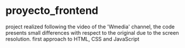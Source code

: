 # proyecto_frontend
project realized following the video of the 'Wmedia' channel, the code presents small differences with respect to the original due to the screen resolution.
first approach to HTML, CSS and JavaScript
